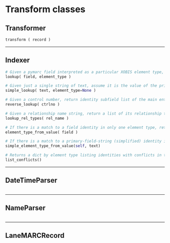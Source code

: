 # Transform classes

## Transformer
```python
transform ( record )
```

------------------------------------------------------

## Indexer
```python
# Given a pymarc field interpreted as a particular XOBIS element type, look up its associated control number.
lookup( field, element_type )

# Given just a single string of text, assume it is the value of the primary subfield of an identity, and look up its associated control number.
simple_lookup( text, element_type=None )

# Given a control number, return identity subfield list of the main entry of the associated record, or None if not found.
reverse_lookup( ctrlno )

# Given a relationship name string, return a list of its relationship types. For use with the RelationshipBuilder set_type method.
lookup_rel_types( rel_name )

# If there is a match to a field identity in only one element type, return that element type.
element_type_from_value( field )

# If there is a match to a primary-field-string (simplified) identity in only one element type, return that element type.
simple_element_type_from_value(self, text)

# Returns a dict by element type listing identities with conflicts in the main index.
list_conflicts()
```

------------------------------------------------------

## DateTimeParser
```python
```

------------------------------------------------------

## NameParser
```python
```

------------------------------------------------------

## LaneMARCRecord
```python
```
